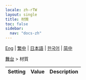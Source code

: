 ```yaml
---
locale: zh-rTW
layout: single
title: 材質
toc: false
sidebar:
  nav: "docs-zh"
---
```

[Eng](/dancexr/menu/2025.4/stage/materials) | [繁中](/tw/dancexr/menu/2025.4/stage/materials) | [日本語](/jp/dancexr/menu/2025.4/stage/materials) | [한국어](/kr/dancexr/menu/2025.4/stage/materials) | [简中](/zh/dancexr/menu/2025.4/stage/materials)

[舞台](../menu#舞台) > 材質



| Setting | Value | Description |
| :--- | --- | :--- |
